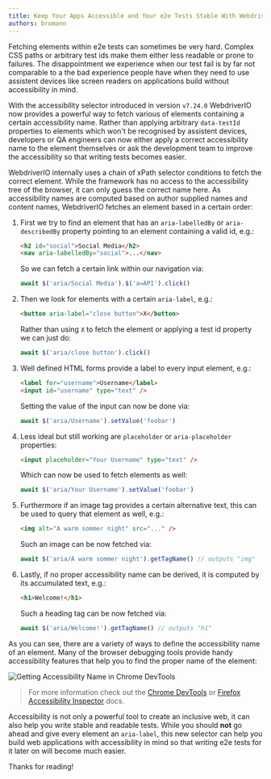 ```yaml
---
title: Keep Your Apps Accessible and Your e2e Tests Stable With WebdriverIOs New Accessibility Selector
authors: bromann
---
```


Fetching elements within e2e tests can sometimes be very hard. Complex CSS paths or arbitrary test ids make them either less readable or prone to failures. The disappointment we experience when our test fail is by far not comparable to a the bad experience people have when they need to use assistent devices like screen readers on applications build without accessibility in mind.

<!-- truncate -->

With the accessibility selector introduced in version `v7.24.0` WebdriverIO now provides a powerful way to fetch various of elements containing a certain accessibility name. Rather than applying arbitrary `data-testId` properties to elements which won't be recognised by assistent devices, developers or QA engineers can now either apply a correct accessibility name to the element themselves or ask the development team to improve the accessibility so that writing tests becomes easier.

WebdriverIO internally uses a chain of xPath selector conditions to fetch the correct element. While the framework has no access to the accessibility tree of the browser, it can only guess the correct name here. As accessibility names are computed based on author supplied names and content names, WebdriverIO fetches an element based in a certain order:

1. First we try to find an element that has an `aria-labelledBy` or `aria-describedBy` property pointing to an element containing a valid id, e.g.:
   ```html
   <h2 id="social">Social Media</h2>
   <nav aria-labelledBy="social">...</nav>
   ```
   So we can fetch a certain link within our navigation via:
   ```ts
   await $('aria/Social Media').$('a=API').click()
   ```
2. Then we look for elements with a certain `aria-label`, e.g.:
   ```html
   <button aria-label="close button">X</button>
   ```
   Rather than using `X` to fetch the element or applying a test id property we can just do:
   ```ts
   await $('aria/close button').click()
   ```
3. Well defined HTML forms provide a label to every input element, e.g.:
   ```html
   <label for="username">Username</label>
   <input id="username" type="text" />
   ```
   Setting the value of the input can now be done via:
   ```ts
   await $('aria/Username').setValue('foobar')
   ```
4. Less ideal but still working are `placeholder` or `aria-placeholder` properties:
   ```html
   <input placeholder="Your Username" type="text" />
   ```
   Which can now be used to fetch elements as well:
   ```ts
   await $('aria/Your Username').setValue('foobar')
   ```
5. Furthermore if an image tag provides a certain alternative text, this can be used to query that element as well, e.g.:
   ```html
   <img alt="A warm sommer night" src="..." />
   ```
   Such an image can be now fetched via:
   ```ts
   await $('aria/A warm sommer night').getTagName() // outputs "img"
   ```
6. Lastly, if no proper accessibility name can be derived, it is computed by its accumulated text, e.g.:
   ```html
   <h1>Welcome!</h1>
   ```
   Such a heading tag can be now fetched via:
   ```ts
   await $('aria/Welcome!').getTagName() // outputs "h1"
   ```

As you can see, there are a variety of ways to define the accessibility name of an element. Many of the browser debugging tools provide handy accessibility features that help you to find the proper name of the element:

![Getting Accessibility Name in Chrome DevTools](/img/ally.png)

> For more information check out the [Chrome DevTools](https://developer.chrome.com/docs/devtools/accessibility/reference/#pane) or [Firefox Accessibility Inspector](https://firefox-source-docs.mozilla.org/devtools-user/accessibility_inspector/) docs.

Accessibility is not only a powerful tool to create an inclusive web, it can also help you write stable and readable tests. While you should __not__ go ahead and give every element an `aria-label`, this new selector can help you build web applications with accessibility in mind so that writing e2e tests for it later on will become much easier.

Thanks for reading!

